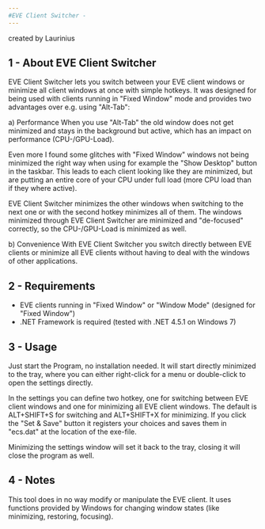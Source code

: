 ```yaml
---
#EVE Client Switcher -
---
```

created by Laurinius

1 - About EVE Client Switcher
----------------------
EVE Client Switcher lets you switch between your EVE client windows or minimize all client windows at once with simple hotkeys.
It was designed for being used with clients running in "Fixed Window" mode and provides two advantages over e.g. using "Alt-Tab":

a) Performance
When you use "Alt-Tab" the old window does not get minimized and stays in the background but active, which has an impact on performance (CPU-/GPU-Load).

Even more I found some glitches with "Fixed Window" windows not being minimized the right way when using for example the "Show Desktop" button in the taskbar.
This leads to each client looking like they are minimized, but are putting an entire core of your CPU under full load (more CPU load than if they where active).

EVE Client Switcher minimizes the other windows when switching to the next one or with the second hotkey minimizes all of them.
The windows minimized through EVE Client Switcher are minimized and "de-focused" correctly, so the CPU-/GPU-Load is minimized as well.

b) Convenience
With EVE Client Switcher you switch directly between EVE clients or minimize all EVE clients without having to deal with the windows of other applications.

2 - Requirements
----------------
- EVE clients running in "Fixed Window" or "Window Mode" (designed for "Fixed Window")
- .NET Framework is required
(tested with .NET 4.5.1 on Windows 7)

3 - Usage
---------
Just start the Program, no installation needed.
It will start directly minimized to the tray, where you can either right-click for a menu or double-click to open the settings directly.

In the settings you can define two hotkey, one for switching between EVE client windows and one for minimizing all EVE client windows.
The default is ALT+SHIFT+S for switching and ALT+SHIFT+X for minimizing.
If you click the "Set & Save" button it registers your choices and saves them in "ecs.dat" at the location of the exe-file.

Minimizing the settings window will set it back to the tray, closing it will close the program as well.

4 - Notes
---------
This tool does in no way modify or manipulate the EVE client.
It uses functions provided by Windows for changing window states (like minimizing, restoring, focusing).
